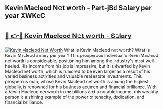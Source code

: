 ## Kevin Macleod N𝚎t w𝚘rth - Part-jBd S𝚊lary per year XWKcC

# <h2><a href="http://gc4pw1.nevu.top/?p=Kevin+Macleod">🔗 👉🔴 Kevin Macleod N𝚎t w𝚘rth - S𝚊lary</a></h2>

[![Kevin Macleod N𝚎t W𝚘rth](https://i.imgur.com/Oavwk0R.jpeg)](http://gc4pw1.nevu.top/?p=Kevin+Macleod)
What is Kevin Macleod n𝚎t w𝚘rth? What is Kevin Macleod s𝚊lary per year?
This prosperous individual's Kevin Macleod net worth is considerable, positioning him among the industry's most well-heeled. His income from his job is impressive, but it is dwarfed by Kevin Macleod net worth, which is rumored to be even larger as a result of his varied business activities and valuable real estate investments. This prosperous man, whose Kevin Macleod net worth is among the highest globally, is renowned for his business acumen and financial brilliance. With a Kevin Macleod net worth in the billions and a notable income, this wealthy person is a shining example of the power of tenacity, dedication, and financial brilliance.
